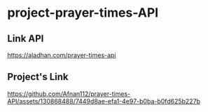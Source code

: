 ﻿# project-prayer-times-API
## Link API 
https://aladhan.com/prayer-times-api
## Project's Link
https://github.com/Afnan112/prayer-times-API/assets/130868488/7449d8ae-efa1-4e97-b0ba-b0fd625b227b
